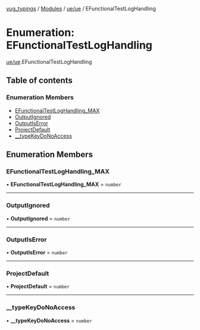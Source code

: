 [yug_typings](../README.md) / [Modules](../modules.md) / [ue/ue](../modules/ue_ue.md) / EFunctionalTestLogHandling

# Enumeration: EFunctionalTestLogHandling

[ue/ue](../modules/ue_ue.md).EFunctionalTestLogHandling

## Table of contents

### Enumeration Members

- [EFunctionalTestLogHandling\_MAX](ue_ue.EFunctionalTestLogHandling.md#efunctionaltestloghandling_max)
- [OutputIgnored](ue_ue.EFunctionalTestLogHandling.md#outputignored)
- [OutputIsError](ue_ue.EFunctionalTestLogHandling.md#outputiserror)
- [ProjectDefault](ue_ue.EFunctionalTestLogHandling.md#projectdefault)
- [\_\_typeKeyDoNoAccess](ue_ue.EFunctionalTestLogHandling.md#__typekeydonoaccess)

## Enumeration Members

### EFunctionalTestLogHandling\_MAX

• **EFunctionalTestLogHandling\_MAX** = `number`

___

### OutputIgnored

• **OutputIgnored** = `number`

___

### OutputIsError

• **OutputIsError** = `number`

___

### ProjectDefault

• **ProjectDefault** = `number`

___

### \_\_typeKeyDoNoAccess

• **\_\_typeKeyDoNoAccess** = `number`
